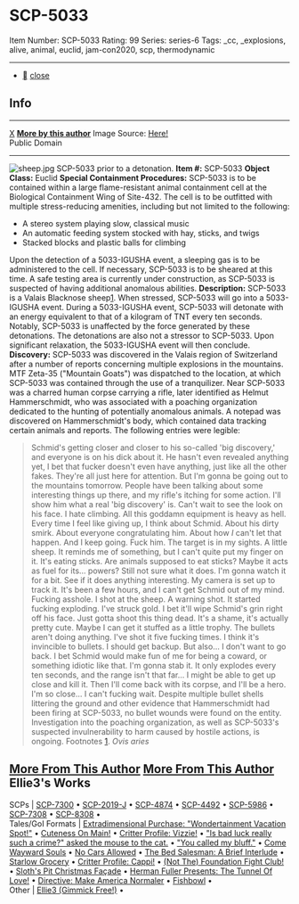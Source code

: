 # SCP-5033
Item Number: SCP-5033
Rating: 99
Series: series-6
Tags: _cc, _explosions, alive, animal, euclid, jam-con2020, scp, thermodynamic

---

  * [](javascript:;)
[close](javascript:;)
## Info
* * *
[X](javascript:;)
**[More by this author](http://www.scp-wiki.net/ellie3-gimmick-free)**
Image Source: [Here!](https://www.pxfuel.com/en/free-photo-qqbwc)  
Public Domain
* * *

![sheep.jpg](https://scp-wiki.wdfiles.com/local--files/scp-5033/sheep.jpg)
SCP-5033 prior to a detonation.
**Item #:** SCP-5033
**Object Class:** Euclid
**Special Containment Procedures:** SCP-5033 is to be contained within a large flame-resistant animal containment cell at the Biological Containment Wing of Site-432. The cell is to be outfitted with multiple stress-reducing amenities, including but not limited to the following:
  * A stereo system playing slow, classical music
  * An automatic feeding system stocked with hay, sticks, and twigs
  * Stacked blocks and plastic balls for climbing

Upon the detection of a 5033-IGUSHA event, a sleeping gas is to be administered to the cell. If necessary, SCP-5033 is to be sheared at this time.
A safe testing area is currently under construction, as SCP-5033 is suspected of having additional anomalous abilities.
**Description:** SCP-5033 is a Valais Blacknose sheep[1](javascript:;).
When stressed, SCP-5033 will go into a 5033-IGUSHA event. During a 5033-IGUSHA event, SCP-5033 will detonate with an energy equivalent to that of a kilogram of TNT every ten seconds. Notably, SCP-5033 is unaffected by the force generated by these detonations. The detonations are also not a stressor to SCP-5033. Upon significant relaxation, the 5033-IGUSHA event will then conclude.
**Discovery:** SCP-5033 was discovered in the Valais region of Switzerland after a number of reports concerning multiple explosions in the mountains. MTF Zeta-35 ("Mountain Goats") was dispatched to the location, at which SCP-5033 was contained through the use of a tranquilizer.
Near SCP-5033 was a charred human corpse carrying a rifle, later identified as Helmut Hammerschmidt, who was associated with a poaching organization dedicated to the hunting of potentially anomalous animals.
A notepad was discovered on Hammerschmidt's body, which contained data tracking certain animals and reports. The following entries were legible:
> Schmid's getting closer and closer to his so-called 'big discovery,' and everyone is on his dick about it. He hasn't even revealed anything yet, I bet that fucker doesn't even have anything, just like all the other fakes. They're all just here for attention.
> But I'm gonna be going out to the mountains tomorrow. People have been talking about some interesting things up there, and my rifle's itching for some action.
> I'll show him what a real 'big discovery' is. Can't wait to see the look on his face.
> I hate climbing. All this goddamn equipment is heavy as hell.
> Every time I feel like giving up, I think about Schmid. About his dirty smirk. About everyone congratulating him. About how _I_ can't let that happen.
> And I keep going. Fuck him.
> The target is in my sights. A little sheep. It reminds me of something, but I can't quite put my finger on it.
> It's eating sticks. Are animals supposed to eat sticks? Maybe it acts as fuel for its… powers? Still not sure what it does.
> I'm gonna watch it for a bit. See if it does anything interesting. My camera is set up to track it.
> It's been a few hours, and I can't get Schmid out of my mind. Fucking asshole.
> I shot at the sheep. A warning shot. It started fucking exploding.
> I've struck gold. I bet it'll wipe Schmid's grin right off his face.
> Just gotta shoot this thing dead. It's a shame, it's actually pretty cute. Maybe I can get it stuffed as a little trophy.
> The bullets aren't doing anything. I've shot it five fucking times. I think it's invincible to bullets.
> I should get backup. But also… I don't want to go back. I bet Schmid would make fun of me for being a coward, or something idiotic like that.
> I'm gonna stab it. It only explodes every ten seconds, and the range isn't that far… I might be able to get up close and kill it.
> Then I'll come back with its corpse, and I'll be a hero. I'm so close…
> I can't fucking wait.
Despite multiple bullet shells littering the ground and other evidence that Hammerschmidt had been firing at SCP-5033, no bullet wounds were found on the entity. Investigation into the poaching organization, as well as SCP-5033's suspected invulnerability to harm caused by hostile actions, is ongoing.
Footnotes
[1](javascript:;). _Ovis aries_
  

[More From This Author](javascript:;)
[More From This Author](javascript:;)
Ellie3's Works  
---  
SCPs |  [SCP-7300](/scp-7300) • [SCP-2019-J](/scp-2019-j) • [SCP-4874](/scp-4874) • [SCP-4492](/scp-4492) • [SCP-5986](/scp-5986) • [SCP-7308](/scp-7308) • [SCP-8308](/scp-8308) •  
Tales/GoI Formats |  [Extradimensional Purchase: "Wondertainment Vacation Spot!"](/extradimensional-purchase-wondertainment-vacation-spot) • [Cuteness On Main!](/cuteness-on-main) • [Critter Profile: Vizzie!](/critter-profile-vizzie) • ["Is bad luck really such a crime?" asked the mouse to the cat.](/is-bad-luck-really-such-a-crime) • ["You called my bluff."](/i-love-you-too-much) • [Come Wayward Souls](/come-wayward-souls) • [No Cars Allowed](/no-cars-allowed) • [The Bed Salesman: A Brief Interlude](/the-bed-salesman) • [Starlow Grocery](/starlow-grocery) • [Critter Profile: Cappi!](/critter-profile-cappi) • [(Not The) Foundation Fight Club!](/not-the-foundation-fight-club) • [Sloth's Pit Christmas Façade](/sloths-pit-chrimmas) • [Herman Fuller Presents: The Tunnel Of Love!](/herman-fuller-presents-the-tunnel-of-love) • [Directive: Make America Normaler](/make-america-normaler) • [Fishbowl](/fishbowl) •  
Other |  [Ellie3 (Gimmick Free!)](/ellie3-gimmick-free) •  
  
